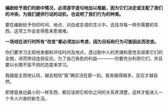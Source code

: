 **编剧给予我们的剧中情况，必须逐字逐句地加以推敲，因为它们决定或支配了我们的冲突，为我们提供行动的动机，也说明了我们行为的种类。**

要在编剧给予你的时间、地点、对白或言语的含义中，去找寻每一样你需要的东西，这项工作会变得愈来愈艰难。

**一场戏在进行时所有“改变”都必须加以考虑，因为目标和行为可能因此而改变。**

你们要学习主观地发掘和评估时间及地点，透过剧中人的灵魂和感觉去探索它们的全貌，进而带动连锁反应。为了自己角色的利益————你要充分利用它们，并且要以长期不屈不挠的态度来学习。

我越是主观地认同，越会相信“我”确实活在那一刻。我发掘得越多，反应才越自然。

即使是身边最小的一样东西，都应该把它和你之间的关系弄清楚，这样才能进入一个令人兴奋的新生活。

